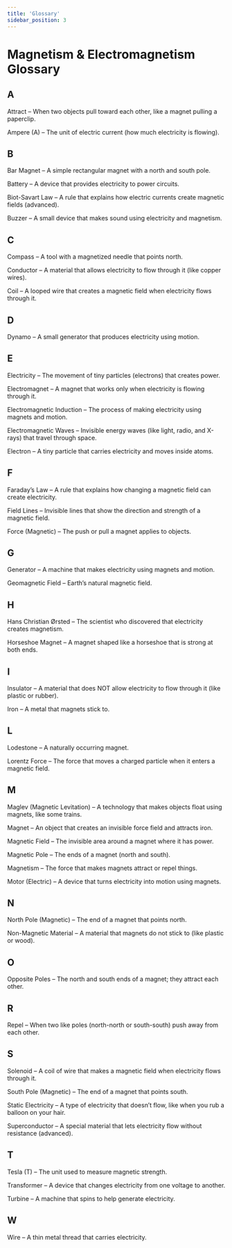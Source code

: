 ```yaml
---
title: 'Glossary'
sidebar_position: 3
---
```


# Magnetism & Electromagnetism Glossary

## A

Attract – When two objects pull toward each other, like a magnet pulling a paperclip.

Ampere (A) – The unit of electric current (how much electricity is flowing).

## B

Bar Magnet – A simple rectangular magnet with a north and south pole.

Battery – A device that provides electricity to power circuits.

Biot-Savart Law – A rule that explains how electric currents create magnetic fields (advanced).

Buzzer – A small device that makes sound using electricity and magnetism.

## C

Compass – A tool with a magnetized needle that points north.

Conductor – A material that allows electricity to flow through it (like copper wires).

Coil – A looped wire that creates a magnetic field when electricity flows through it.

## D

Dynamo – A small generator that produces electricity using motion.

## E

Electricity – The movement of tiny particles (electrons) that creates power.

Electromagnet – A magnet that works only when electricity is flowing through it.

Electromagnetic Induction – The process of making electricity using magnets and motion.

Electromagnetic Waves – Invisible energy waves (like light, radio, and X-rays) that travel through space.

Electron – A tiny particle that carries electricity and moves inside atoms.

## F

Faraday’s Law – A rule that explains how changing a magnetic field can create electricity.

Field Lines – Invisible lines that show the direction and strength of a magnetic field.

Force (Magnetic) – The push or pull a magnet applies to objects.

## G

Generator – A machine that makes electricity using magnets and motion.

Geomagnetic Field – Earth’s natural magnetic field.

## H

Hans Christian Ørsted – The scientist who discovered that electricity creates magnetism.

Horseshoe Magnet – A magnet shaped like a horseshoe that is strong at both ends.

## I

Insulator – A material that does NOT allow electricity to flow through it (like plastic or rubber).

Iron – A metal that magnets stick to.

## L

Lodestone – A naturally occurring magnet.

Lorentz Force – The force that moves a charged particle when it enters a magnetic field.

## M

Maglev (Magnetic Levitation) – A technology that makes objects float using magnets, like some trains.

Magnet – An object that creates an invisible force field and attracts iron.

Magnetic Field – The invisible area around a magnet where it has power.

Magnetic Pole – The ends of a magnet (north and south).

Magnetism – The force that makes magnets attract or repel things.

Motor (Electric) – A device that turns electricity into motion using magnets.

## N

North Pole (Magnetic) – The end of a magnet that points north.

Non-Magnetic Material – A material that magnets do not stick to (like plastic or wood).

## O

Opposite Poles – The north and south ends of a magnet; they attract each other.

## R

Repel – When two like poles (north-north or south-south) push away from each other.

## S

Solenoid – A coil of wire that makes a magnetic field when electricity flows through it.

South Pole (Magnetic) – The end of a magnet that points south.

Static Electricity – A type of electricity that doesn’t flow, like when you rub a balloon on your hair.

Superconductor – A special material that lets electricity flow without resistance (advanced).

## T

Tesla (T) – The unit used to measure magnetic strength.

Transformer – A device that changes electricity from one voltage to another.

Turbine – A machine that spins to help generate electricity.

## W

Wire – A thin metal thread that carries electricity.
